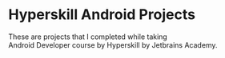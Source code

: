 # Hyperskill Android Projects
These are projects that I completed while taking\
Android Developer course by Hyperskill by Jetbrains Academy.
